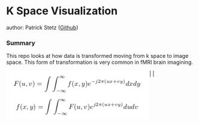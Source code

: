 # K Space Visualization

author: Patrick Stetz ([Github](https://github.com/pstetz))

### Summary

This repo looks at how data is transformed moving from k space to image space.  This form of transformation is very common in fMRI brain imagining.

| <img src="img/2d_fourier.png" alt="2D Fourier Equation" style="float:left;"/> | 
